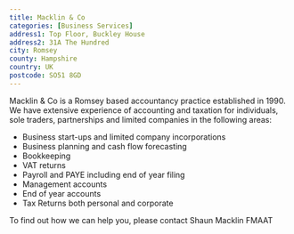 ```yaml
---
title: Macklin & Co
categories: [Business Services]
address1: Top Floor, Buckley House
address2: 31A The Hundred
city: Romsey
county: Hampshire
country: UK
postcode: SO51 8GD
---
```

Macklin & Co is a Romsey based accountancy practice established in 1990. We have extensive experience of accounting and taxation for individuals, sole traders, partnerships and limited companies in the following areas:

- Business start-ups and limited company incorporations
- Business planning and cash flow forecasting
- Bookkeeping
- VAT returns
- Payroll and PAYE including end of year filing
- Management accounts
- End of year accounts
- Tax Returns both personal and corporate

To find out how we can help you, please contact Shaun Macklin FMAAT

